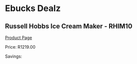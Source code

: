 
# Ebucks Dealz
## Russell Hobbs Ice Cream Maker - RHIM10
[Product Page](https://www.ebucks.com/web/shop/productSelected.do?prodId=1214554910&catId=704983235)

Price: R1219.00

Savings: 


	